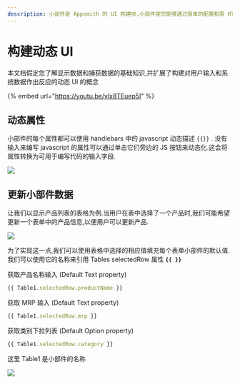 ```yaml
---
description: 小部件是 Appsmith 的 UI 构建块.小部件使您能够通过简单的配置和零 HTML/CSS 来可视化、捕获和组织数据.
---
```


# 构建动态 UI

本文档假定您了解显示数据和捕获数据的基础知识,并扩展了构建对用户输入和系统数据作出反应的动态 UI 的概念

{% embed url="https://youtu.be/vlx8TEuep5I" %}

## 动态属性 <a href="#e5-8a-a8-e6-80-81-e5-b1-9e-e6-80-a7" id="e5-8a-a8-e6-80-81-e5-b1-9e-e6-80-a7"></a>

小部件的每个属性都可以使用 handlebars 中的 javascript 动态描述 `{{}}` . 没有输入来编写 javascript 的属性可以通过单击它们旁边的 JS 按钮来动态化.这会将属性转换为可用于编写代码的输入字段.

![](<../../../.gitbook/assets/构建动态 UI - 图1.gif>)

## 更新小部件数据 <a href="#e6-9b-b4-e6-96-b0-e5-b0-8f-e9-83-a8-e4-bb-b6-e6-95-b0-e6-8d-ae" id="e6-9b-b4-e6-96-b0-e5-b0-8f-e9-83-a8-e4-bb-b6-e6-95-b0-e6-8d-ae"></a>

让我们以显示产品列表的表格为例.当用户在表中选择了一个产品时,我们可能希望更新一个表单中的产品信息,以便用户可以更新产品.

![](../../../.gitbook/assets/构建动态UI-图2.gif)

为了实现这一点,我们可以使用表格中选择的相应值填充每个表单小部件的默认值.我们可以使用它的名称来引用 Tables selectedRow 属性 **`{{ }}`**

获取产品名称输入 (Default Text property)

```javascript
{{ Table1.selectedRow.productName }}
```

获取 MRP 输入 (Default Text property)

```javascript
{{ Table1.selectedRow.mrp }}
```

获取类别下拉列表 (Default Option property)

```javascript
{{ Table1.selectedRow.category }}
```

这里 Table1 是小部件的名称

![](<../../../.gitbook/assets/构建动态UI -图3.gif>)
